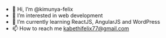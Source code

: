 - 👋 Hi, I’m @kimunya-felix
- 👀 I’m interested in web development
- 🌱 I’m currently learning ReactJS, AngularJS and WordPress 
- 📫 How to reach me <kabethifelix77@gmail.com>

<!---
kimunya-felix/kimunya-felix is a ✨ special ✨ repository because its `README.md` (this file) appears on your GitHub profile.
You can click the Preview link to take a look at your changes.
--->
